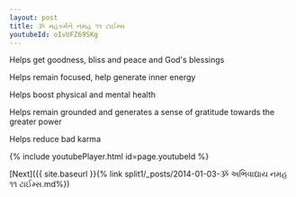 ```yaml
---
layout: post
title: ૐ મહકર્મને નમહ ૧૧ ટાઈમ્સ
youtubeId: oIvUFZ69SKg
---
```

 
 
Helps get goodness, bliss and peace and God's blessings
 
Helps remain focused, help generate inner energy 
 
Helps boost physical and mental health 
 
Helps remain grounded and generates a sense of gratitude towards the greater power 
 
Helps reduce bad karma
 
 
 
 


{% include youtubePlayer.html id=page.youtubeId %}
 
[Next]({{ site.baseurl }}{% link  split1/_posts/2014-01-03-ૐ અભિવાદ્યાય નમહ ૧૧ ટાઈમ્સ.md%})
 
